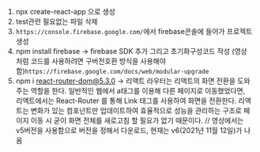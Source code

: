 1. npx create-react-app 으로 생성
2. test관련 필요없는 파일 삭제
3. `https://console.firebase.google.com/`에서 firebase콘솔에 들어가 프로젝트 생성
4. npm install firebase -> firebase SDK 추가 그리고 초기화구성코드 작성 (영상처럼 코드를 사용하려면 구버전호환 방식을 사용해야함)`https://firebase.google.com/docs/web/modular-upgrade`
5. npm i react-router-dom@5.3.0 -> 리액트 라우터는 리액트의 화면 전환을 도와주는 역할을 한다. 일반적인 웹에서 a태그를 이용해 다른 페이지로 이동했었다면, 리액트에서는 React-Router 를 통해 Link 태그를 사용하여 화면을 전환한다. 리액트는 변화가 있는 컴포넌트만 업데이트하여 효율적으로 성능을 관리하는 구조로 페이지 이동 시 굳이 화면 전체를 새로고침 할 필요가 없기 때문이다. // 영상에서는 v5버전을 사용함으로 버전을 정해서 다운로드, 현재는 v6(2021년 11월 12일)가 나옴
